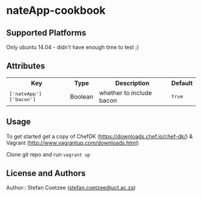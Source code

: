 # nateApp-cookbook


## Supported Platforms

Only ubuntu 14.04 - didn't have enough time to test ;)
## Attributes

<table>
  <tr>
    <th>Key</th>
    <th>Type</th>
    <th>Description</th>
    <th>Default</th>
  </tr>
  <tr>
    <td><tt>['nateApp']['bacon']</tt></td>
    <td>Boolean</td>
    <td>whether to include bacon</td>
    <td><tt>true</tt></td>
  </tr>
</table>

## Usage

To get started get a copy of ChefDK (https://downloads.chef.io/chef-dk/) & Vagrant (http://www.vagrantup.com/downloads.html)

Clone git repo and run ``vagrant up``

## License and Authors

Author:: Stefan Coetzee (<stefan.coetzee@uct.ac.za>)
